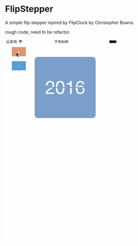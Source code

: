 # FlipStepper
A simple flip stepper inpired by FlipClock by Christopher Bowns

rough code, need to be refactor.

![alt tag](linechart.gif)
